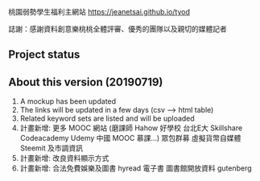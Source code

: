桃園弱勢學生福利主網站
https://jeanetsai.github.io/tyod

誌謝：感謝資料創意樂桃桃全體評審、優秀的團隊以及親切的媒體記者

Project status 
------------------------------
About this version (20190719)
------------------------------
1. A mockup has been updated 
2. The links will be updated in a few days (csv --> html table)
3. Related keyword sets are listed and will be uploaded
4. 計畫新增: 更多 MOOC 網站 (磨課師 Hahow 好學校 台北E大 Skillshare Codeacademy Udemy 中國 MOOC 慕課...) 眾包群募 虛擬貨幣自媒體 Steemit 及市調資訊
5. 計畫新增: 改良資料顯示方式
6. 計畫新增: 合法免費娛樂及圖書 hyread 電子書 圖書館開放資料 gutenberg
